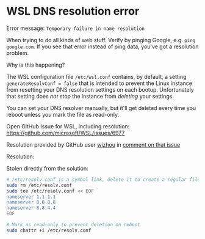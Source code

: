 # WSL DNS resolution error

Error message: `Temporary failure in name resolution`

When trying to do all kinds of web stuff. Verify by pinging Google, e.g. `ping google.com`. If you see that error instead of ping data, you've got a resolution problem.

Why is this happening?

The WSL configuration file `/etc/wsl.conf` contains, by default, a setting `generateResolvConf = false` that is intended to prevent the Linux instance from resetting your DNS resolution settings on each bootup. Unfortunately that setting does _not_ stop the instance from _deleting_ your settings.

You can set your DNS resolver manually, but it'll get deleted every time you reboot unless you mark the file as read-only.

Open GitHub Issue for WSL, including resolution: https://github.com/microsoft/WSL/issues/6977

Resolution provided by GitHub user [wjzhou](https://github.com/wjzhou) in [comment on that issue](https://github.com/microsoft/WSL/issues/6977#issuecomment-858716868)

Resolution:

Stolen directly from the solution:

```sh
# /etc/resolv.conf is a symbol link, delete it to create a regular file
sudo rm /etc/resolv.conf
sudo tee /etc/resolv.conf << EOF
nameserver 1.1.1.1
nameserver 8.8.8.8
nameserver 8.8.4.4
EOF

# Mark as read-only to prevent deletion on reboot
sudo chattr +i /etc/resolv.conf
```
